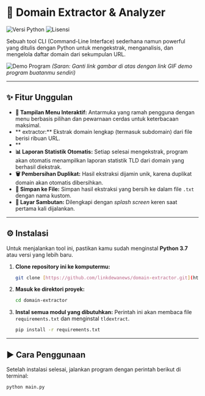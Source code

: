 # 🚀 Domain Extractor & Analyzer

![Versi Python](https://img.shields.io/badge/Python-3.7+-blue.svg)
![Lisensi](https://img.shields.io/badge/License-MIT-green.svg)

Sebuah tool CLI (Command-Line Interface) sederhana namun powerful yang ditulis dengan Python untuk mengekstrak, menganalisis, dan mengelola daftar domain dari sekumpulan URL.

![Demo Program](https://i.imgur.com/uR1k3aY.gif)
*(Saran: Ganti link gambar di atas dengan link GIF demo program buatanmu sendiri)*

---

## ✨ Fitur Unggulan

-   **🎨 Tampilan Menu Interaktif:** Antarmuka yang ramah pengguna dengan menu berbasis pilihan dan pewarnaan cerdas untuk keterbacaan maksimal.
-   ** extractor:** Ekstrak domain lengkap (termasuk subdomain) dari file berisi ribuan URL.
-   **
-   **📊 Laporan Statistik Otomatis:** Setiap selesai mengekstrak, program akan otomatis menampilkan laporan statistik TLD dari domain yang berhasil diekstrak.
-   **🗑️ Pembersihan Duplikat:** Hasil ekstraksi dijamin unik, karena duplikat domain akan otomatis dibersihkan.
-   **💾 Simpan ke File:** Simpan hasil ekstraksi yang bersih ke dalam file `.txt` dengan nama kustom.
-   **👋 Layar Sambutan:** Dilengkapi dengan *splash screen* keren saat pertama kali dijalankan.

---

## ⚙️ Instalasi

Untuk menjalankan tool ini, pastikan kamu sudah menginstal **Python 3.7** atau versi yang lebih baru.

1.  **Clone repository ini ke komputermu:**
    ```bash
    git clone [https://github.com/linkdewanews/domain-extractor.git](https://github.com/linkdewanews/domain-extractor.git)
    ```

2.  **Masuk ke direktori proyek:**
    ```bash
    cd domain-extractor
    ```

3.  **Instal semua modul yang dibutuhkan:**
    Perintah ini akan membaca file `requirements.txt` dan menginstal `tldextract`.
    ```bash
    pip install -r requirements.txt
    ```

---

## ▶️ Cara Penggunaan

Setelah instalasi selesai, jalankan program dengan perintah berikut di terminal:

```bash
python main.py